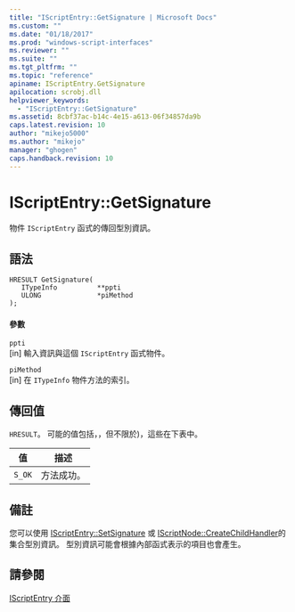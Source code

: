 ```yaml
---
title: "IScriptEntry::GetSignature | Microsoft Docs"
ms.custom: ""
ms.date: "01/18/2017"
ms.prod: "windows-script-interfaces"
ms.reviewer: ""
ms.suite: ""
ms.tgt_pltfrm: ""
ms.topic: "reference"
apiname: IScriptEntry.GetSignature
apilocation: scrobj.dll
helpviewer_keywords: 
  - "IScriptEntry::GetSignature"
ms.assetid: 8cbf37ac-b14c-4e15-a613-06f34857da9b
caps.latest.revision: 10
author: "mikejo5000"
ms.author: "mikejo"
manager: "ghogen"
caps.handback.revision: 10
---
```

# IScriptEntry::GetSignature
物件 `IScriptEntry` 函式的傳回型別資訊。  
  
## 語法  
  
```  
HRESULT GetSignature(  
   ITypeInfo          **ppti  
   ULONG              *piMethod  
);  
```  
  
#### 參數  
 `ppti`  
 \[in\] 輸入資訊與這個 `IScriptEntry` 函式物件。  
  
 `piMethod`  
 \[in\] 在 `ITypeInfo` 物件方法的索引。  
  
## 傳回值  
 `HRESULT`。  可能的值包括，，但不限於\)，這些在下表中。  
  
|值|描述|  
|-------|--------|  
|`S_OK`|方法成功。|  
  
## 備註  
 您可以使用 [IScriptEntry::SetSignature](../../winscript/reference/iscriptentry-setsignature.md) 或 [IScriptNode::CreateChildHandler](../../winscript/reference/iscriptnode-createchildhandler.md)的集合型別資訊。  型別資訊可能會根據內部函式表示的項目也會產生。  
  
## 請參閱  
 [IScriptEntry 介面](../../winscript/reference/iscriptentry-interface.md)